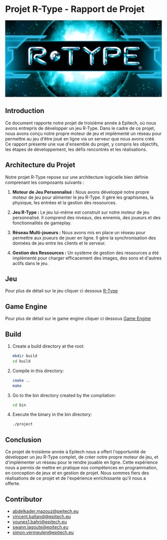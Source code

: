 # Projet R-Type - Rapport de Projet

![R-Type Logo](./assets/Doc/LogoRtype.png)

## Introduction

Ce document rapporte notre projet de troisième année à Epitech, où nous avons entrepris de développer un jeu R-Type. Dans le cadre de ce projet, nous avons conçu notre propre moteur de jeu et implémenté un réseau pour permettre au jeu d'être joué en ligne via un serveur que nous avons créé. Ce rapport présente une vue d'ensemble du projet, y compris les objectifs, les étapes de développement, les défis rencontrés et les réalisations.

## Architecture du Projet

Notre projet R-Type repose sur une architecture logicielle bien définie comprenant les composants suivants :

1. **Moteur de Jeu Personnalisé :** Nous avons développé notre propre moteur de jeu pour alimenter le jeu R-Type. Il gère les graphismes, la physique, les entrées et la gestion des ressources.

2. **Jeu R-Type :** Le jeu lui-même est construit sur notre moteur de jeu personnalisé. Il comprend des niveaux, des ennemis, des joueurs et des fonctionnalités de gameplay.

3. **Réseau Multi-joueurs :** Nous avons mis en place un réseau pour permettre aux joueurs de jouer en ligne. Il gère la synchronisation des données de jeu entre les clients et le serveur.

4. **Gestion des Ressources :** Un système de gestion des ressources a été implémenté pour charger efficacement des images, des sons et d'autres actifs dans le jeu.

## Jeu

Pour plus de détail sur le jeu cliquer ci dessous
[R-Type](game.md)

## Game Engine

Pour plus de détail sur le game engine cliquer ci dessous
[Game Engine](./GameEngine/GameEngine.md)

## Build

1. Create a build directory at the root:
    ```bash
    mkdir build
    cd build

2. Compile in this directory:
    ```bash
    cmake ..
    make

3. Go to the bin directory created by the compilation:
    ```bash
    cd bin

4. Execute the binary in the bin directory:
    ```bash
    ./project

## Conclusion

Ce projet de troisième année à Epitech nous a offert l'opportunité de développer un jeu R-Type complet, de créer notre propre moteur de jeu, et d'implémenter un réseau pour le rendre jouable en ligne. Cette expérience nous a permis de mettre en pratique nos compétences en programmation, en conception de jeux et en gestion de projet. Nous sommes fiers des réalisations de ce projet et de l'expérience enrichissante qu'il nous a offerte.

## Contributor

- abdelkader.mazouz@peitech.eu
- vincent.ballandi@epitech.eu
- younes1.bahri@epitech.eu
- swann.lagoute@epitech.eu
- simon.vermeulen@epitech.eu
